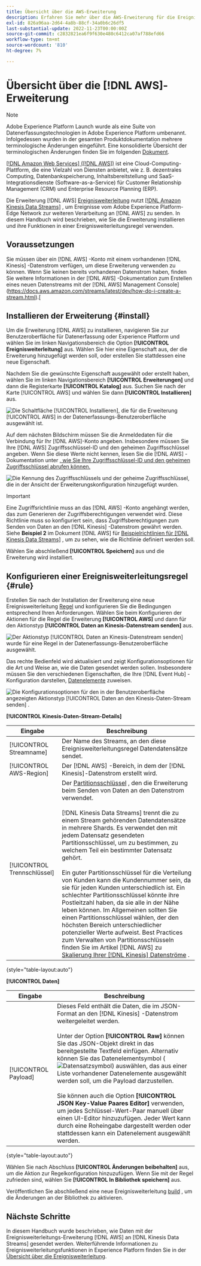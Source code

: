 ```yaml
---
title: Übersicht über die AWS-Erweiterung
description: Erfahren Sie mehr über die AWS-Erweiterung für die Ereignisweiterleitung in Adobe Experience Platform.
exl-id: 826a96aa-2d64-4a8b-88cf-34a0b6c26df5
last-substantial-update: 2022-11-23T00:00:00Z
source-git-commit: c2832821ea6f9f630e480c6412ca07af788efd66
workflow-type: tm+mt
source-wordcount: '810'
ht-degree: 7%

---
```


# Übersicht über die [!DNL AWS]-Erweiterung

>[!NOTE]
>
>Adobe Experience Platform Launch wurde als eine Suite von Datenerfassungstechnologien in Adobe Experience Platform umbenannt. Infolgedessen wurden in der gesamten Produktdokumentation mehrere terminologische Änderungen eingeführt. Eine konsolidierte Übersicht der terminologischen Änderungen finden Sie im folgenden [Dokument](../../../term-updates.md).

[[!DNL Amazon Web Services] ([!DNL AWS])](https://aws.amazon.com/) ist eine Cloud-Computing-Plattform, die eine Vielzahl von Diensten anbietet, wie z. B. dezentrales Computing, Datenbankspeicherung, Inhaltsbereitstellung und SaaS-Integrationsdienste (Software-as-a-Service) für Customer Relationship Management (CRM) und Enterprise Resource Planning (ERP).

Die Erweiterung [!DNL AWS] [ Ereignisweiterleitung](../../../ui/event-forwarding/overview.md) nutzt [[!DNL Amazon Kinesis Data Streams]](https://docs.aws.amazon.com/streams/latest/dev/introduction.html) , um Ereignisse vom Adobe Experience Platform-Edge Network zur weiteren Verarbeitung an [!DNL AWS] zu senden. In diesem Handbuch wird beschrieben, wie Sie die Erweiterung installieren und ihre Funktionen in einer Ereignisweiterleitungsregel verwenden.

## Voraussetzungen

Sie müssen über ein [!DNL AWS] -Konto mit einem vorhandenen [!DNL Kinesis] -Datenstrom verfügen, um diese Erweiterung verwenden zu können. Wenn Sie keinen bereits vorhandenen Datenstrom haben, finden Sie weitere Informationen in der [!DNL AWS] -Dokumentation zum Erstellen eines neuen Datenstreams mit der [!DNL AWS] Management Console](https://docs.aws.amazon.com/streams/latest/dev/how-do-i-create-a-stream.html).[

## Installieren der Erweiterung {#install}

Um die Erweiterung [!DNL AWS] zu installieren, navigieren Sie zur Benutzeroberfläche für Datenerfassung oder Experience Platform und wählen Sie im linken Navigationsbereich die Option **[!UICONTROL Ereignisweiterleitung]** aus. Wählen Sie hier eine Eigenschaft aus, der die Erweiterung hinzugefügt werden soll, oder erstellen Sie stattdessen eine neue Eigenschaft.

Nachdem Sie die gewünschte Eigenschaft ausgewählt oder erstellt haben, wählen Sie im linken Navigationsbereich **[!UICONTROL Erweiterungen]** und dann die Registerkarte **[!UICONTROL Katalog]** aus. Suchen Sie nach der Karte [!UICONTROL AWS] und wählen Sie dann **[!UICONTROL Installieren]** aus.

![Die Schaltfläche [!UICONTROL Installieren], die für die Erweiterung [!UICONTROL AWS] in der Datenerfassungs-Benutzeroberfläche ausgewählt ist.](../../../images/extensions/server/aws/install.png)

Auf dem nächsten Bildschirm müssen Sie die Anmeldedaten für die Verbindung für Ihr [!DNL AWS]-Konto angeben. Insbesondere müssen Sie Ihre [!DNL AWS] Zugriffsschlüssel-ID und den geheimen Zugriffsschlüssel angeben. Wenn Sie diese Werte nicht kennen, lesen Sie die [!DNL AWS] -Dokumentation unter [, wie Sie Ihre Zugriffsschlüssel-ID und den geheimen Zugriffsschlüssel abrufen können.](https://docs.aws.amazon.com/powershell/latest/userguide/pstools-appendix-sign-up.html)

![Die Kennung des Zugriffsschlüssels und der geheime Zugriffsschlüssel, die in der Ansicht der Erweiterungskonfiguration hinzugefügt wurden.](../../../images/extensions/server/aws/credentials.png)

>[!IMPORTANT]
>
>Eine Zugriffsrichtlinie muss an das [!DNL AWS] -Konto angehängt werden, das zum Generieren der Zugriffsberechtigungen verwendet wird. Diese Richtlinie muss so konfiguriert sein, dass Zugriffsberechtigungen zum Senden von Daten an den [!DNL Kinesis] -Datenstrom gewährt werden. Siehe **Beispiel 2** im Dokument [!DNL AWS] für [Beispielrichtlinien für  [!DNL Kinesis Data Streams]](https://docs.aws.amazon.com/streams/latest/dev/controlling-access.html#kinesis-using-iam-examples) , um zu sehen, wie die Richtlinie definiert werden soll.

Wählen Sie abschließend **[!UICONTROL Speichern]** aus und die Erweiterung wird installiert.

## Konfigurieren einer Ereignisweiterleitungsregel {#rule}

Erstellen Sie nach der Installation der Erweiterung eine neue Ereignisweiterleitung [Regel](../../../ui/managing-resources/rules.md) und konfigurieren Sie die Bedingungen entsprechend Ihren Anforderungen. Wählen Sie beim Konfigurieren der Aktionen für die Regel die Erweiterung **[!UICONTROL AWS]** und dann für den Aktionstyp **[!UICONTROL Daten an Kinesis-Datenstream senden]** aus.

![Der Aktionstyp [!UICONTROL Daten an Kinesis-Datenstream senden] wurde für eine Regel in der Datenerfassungs-Benutzeroberfläche ausgewählt.](../../../images/extensions/server/aws/select-action-type.png)

Das rechte Bedienfeld wird aktualisiert und zeigt Konfigurationsoptionen für die Art und Weise an, wie die Daten gesendet werden sollen. Insbesondere müssen Sie den verschiedenen Eigenschaften, die Ihre [!DNL Event Hub] -Konfiguration darstellen, [Datenelemente](../../../ui/managing-resources/data-elements.md) zuweisen.

![Die Konfigurationsoptionen für den in der Benutzeroberfläche angezeigten Aktionstyp [!UICONTROL Daten an den Kinesis-Daten-Stream senden] .](../../../images/extensions/server/aws/data-stream-details.png)

**[!UICONTROL Kinesis-Daten-Stream-Details]**

| Eingabe | Beschreibung |
| --- | --- |
| [!UICONTROL Streamname] | Der Name des Streams, an den diese Ereignisweiterleitungsregel Datendatensätze sendet. |
| [!UICONTROL AWS-Region] | Der [!DNL AWS] -Bereich, in dem der [!DNL Kinesis]-Datenstrom erstellt wird. |
| [!UICONTROL Trennschlüssel] | Der [Partitionsschlüssel](https://docs.aws.amazon.com/streams/latest/dev/key-concepts.html#partition-key) , den die Erweiterung beim Senden von Daten an den Datenstrom verwendet.<br><br>[!DNL Kinesis Data Streams] trennt die zu einem Stream gehörenden Datendatensätze in mehrere Shards. Es verwendet den mit jedem Datensatz gesendeten Partitionsschlüssel, um zu bestimmen, zu welchem Teil ein bestimmter Datensatz gehört.<br><br>Ein guter Partitionsschlüssel für die Verteilung von Kunden kann die Kundennummer sein, da sie für jeden Kunden unterschiedlich ist. Ein schlechter Partitionsschlüssel könnte ihre Postleitzahl haben, da sie alle in der Nähe leben können. Im Allgemeinen sollten Sie einen Partitionsschlüssel wählen, der den höchsten Bereich unterschiedlicher potenzieller Werte aufweist. Best Practices zum Verwalten von Partitionsschlüsseln finden Sie im Artikel [!DNL AWS] zu [Skalierung Ihrer [!DNL Kinesis] Datenströme](https://aws.amazon.com/blogs/big-data/under-the-hood-scaling-your-kinesis-data-streams/) . |

{style="table-layout:auto"}

**[!UICONTROL Daten]**

| Eingabe | Beschreibung |
| --- | --- |
| [!UICONTROL Payload] | Dieses Feld enthält die Daten, die im JSON-Format an den [!DNL Kinesis] -Datenstrom weitergeleitet werden.<br><br>Unter der Option **[!UICONTROL Raw]** können Sie das JSON-Objekt direkt in das bereitgestellte Textfeld einfügen. Alternativ können Sie das Datenelementsymbol (![Datensatzsymbol](/help/images/icons/database.png)) auswählen, das aus einer Liste vorhandener Datenelemente ausgewählt werden soll, um die Payload darzustellen.<br><br>Sie können auch die Option **[!UICONTROL JSON Key-Value Paares Editor]** verwenden, um jedes Schlüssel-Wert-Paar manuell über einen UI-Editor hinzuzufügen. Jeder Wert kann durch eine Roheingabe dargestellt werden oder stattdessen kann ein Datenelement ausgewählt werden. |

{style="table-layout:auto"}

Wählen Sie nach Abschluss **[!UICONTROL Änderungen beibehalten]** aus, um die Aktion zur Regelkonfiguration hinzuzufügen. Wenn Sie mit der Regel zufrieden sind, wählen Sie **[!UICONTROL In Bibliothek speichern]** aus.

Veröffentlichen Sie abschließend eine neue Ereignisweiterleitung [build](../../../ui/publishing/builds.md) , um die Änderungen an der Bibliothek zu aktivieren.

## Nächste Schritte

In diesem Handbuch wurde beschrieben, wie Daten mit der Ereignisweiterleitungs-Erweiterung [!DNL AWS] an [!DNL Kinesis Data Streams] gesendet werden. Weiterführende Informationen zu Ereignisweiterleitungsfunktionen in Experience Platform finden Sie in der [Übersicht über die Ereignisweiterleitung](../../../ui/event-forwarding/overview.md).
